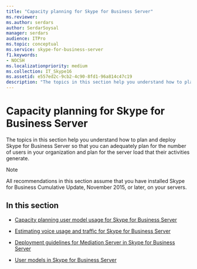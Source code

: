 ```yaml
---
title: "Capacity planning for Skype for Business Server"
ms.reviewer: 
ms.author: serdars
author: SerdarSoysal
manager: serdars
audience: ITPro
ms.topic: conceptual
ms.service: skype-for-business-server
f1.keywords:
- NOCSH
ms.localizationpriority: medium
ms.collection: IT_Skype16
ms.assetid: e557ed2c-9cb2-4c90-8fd1-96a814c47c19
description: "The topics in this section help you understand how to plan and deploy Skype for Business Server so that you can adequately plan for the number of users in your organization and plan for the server load that their activities generate."
---
```


# Capacity planning for Skype for Business Server
 
The topics in this section help you understand how to plan and deploy Skype for Business Server so that you can adequately plan for the number of users in your organization and plan for the server load that their activities generate. 
  
> [!NOTE]
> All recommendations in this section assume that you have installed Skype for Business Cumulative Update, November 2015, or later, on your servers. 
  
## In this section

- [Capacity planning user model usage for Skype for Business Server](user-model.md)
    
- [Estimating voice usage and traffic for Skype for Business Server](estimating-voice-traffic.md)
    
- [Deployment guidelines for Mediation Server in Skype for Business Server](mediation-server-deployment-guidelines.md)
    
- [User models in Skype for Business Server](user-models.md)
    

